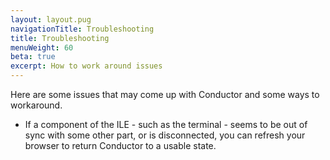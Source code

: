 ```yaml
---
layout: layout.pug
navigationTitle: Troubleshooting
title: Troubleshooting
menuWeight: 60
beta: true
excerpt: How to work around issues
---
```


Here are some issues that may come up with Conductor and some ways to workaround.

- If a component of the ILE - such as the terminal - seems to be out of sync with some other part, or is disconnected, you can refresh your browser to return Conductor to a usable state. 